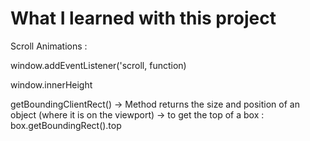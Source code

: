 # What I learned with this project

Scroll Animations :

window.addEventListener('scroll, function)

window.innerHeight

getBoundingClientRect()
-> Method returns the size and position of an object (where it is on the viewport)
-> to get the top of a box : box.getBoundingRect().top


